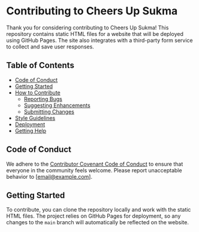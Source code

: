 # Contributing to Cheers Up Sukma

Thank you for considering contributing to Cheers Up Sukma! This repository contains static HTML files for a website that will be deployed using GitHub Pages. The site also integrates with a third-party form service to collect and save user responses.

## Table of Contents

- [Code of Conduct](#code-of-conduct)
- [Getting Started](#getting-started)
- [How to Contribute](#how-to-contribute)
  - [Reporting Bugs](#reporting-bugs)
  - [Suggesting Enhancements](#suggesting-enhancements)
  - [Submitting Changes](#submitting-changes)
- [Style Guidelines](#style-guidelines)
- [Deployment](#deployment)
- [Getting Help](#getting-help)

## Code of Conduct

We adhere to the [Contributor Covenant Code of Conduct](CODE_OF_CONDUCT.md) to ensure that everyone in the community feels welcome. Please report unacceptable behavior to [email@example.com].

## Getting Started

To contribute, you can clone the repository locally and work with the static HTML files. The project relies on GitHub Pages for deployment, so any changes to the `main` branch will automatically be reflected on the website.
